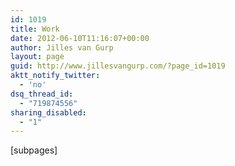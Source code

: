```yaml
---
id: 1019
title: Work
date: 2012-06-10T11:16:07+00:00
author: Jilles van Gurp
layout: page
guid: http://www.jillesvangurp.com/?page_id=1019
aktt_notify_twitter:
  - 'no'
dsq_thread_id:
  - "719874556"
sharing_disabled:
  - "1"
---
```

[subpages]
